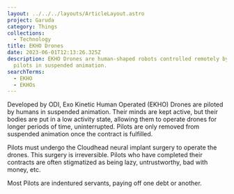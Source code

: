 ```yaml
---
layout: ../../../layouts/ArticleLayout.astro
project: Garuda
category: Things
collections:
  - Technology
title: EKHO Drones
date: 2023-06-01T12:13:26.325Z
description: EKHO Drones are human-shaped robots controlled remotely by human
  pilots in suspended animation.
searchTerms:
  - EKHO
  - EKHOs
---
```

Developed by ODI, Exo Kinetic Human Operated (EKHO) Drones are piloted by humans in suspended animation. Their minds are kept active, but their bodies are put in a low activity state, allowing them to operate drones for longer periods of time, uninterrupted. Pilots are only removed from suspended animation once the contract is fulfilled.

Pilots must undergo the Cloudhead neural implant surgery to operate the drones. This surgery is irreversible. Pilots who have completed their contracts are often stigmatized as being lazy, untrustworthy, bad with money, etc.

Most Pilots are indentured servants, paying off one debt or another.